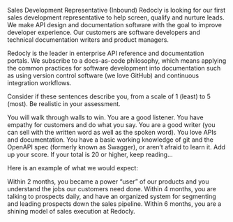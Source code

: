 Sales Development Representative (Inbound)
Redocly is looking for our first sales development representative to help screen, qualify and nurture leads. We make API design and documentation software with the goal to improve developer experience. Our customers are software developers and technical documentation writers and product managers.

Redocly is the leader in enterprise API reference and documentation portals. We subscribe to a docs-as-code philosophy, which means applying the common practices for software development into documentation such as using version control software (we love GitHub) and continuous integration workflows.

Consider if these sentences describe you, from a scale of 1 (least) to 5 (most). Be realistic in your assessment.

You will walk through walls to win.
You are a good listener.
You have empathy for customers and do what you say.
You are a good writer (you can sell with the written word as well as the spoken word).
You love APIs and documentation.
You have a basic working knowledge of git and the OpenAPI spec (formerly known as Swagger), or aren’t afraid to learn it.
Add up your score. If your total is 20 or higher, keep reading…

Here is an example of what we would expect:

Within 2 months, you became a power “user” of our products and you understand the jobs our customers need done.
Within 4 months, you are talking to prospects daily, and have an organized system for segmenting and leading prospects down the sales pipeline.
Within 6 months, you are a shining model of sales execution at Redocly.
